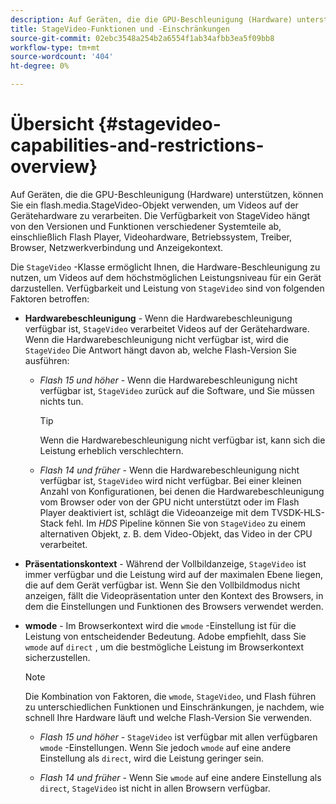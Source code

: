 ```yaml
---
description: Auf Geräten, die die GPU-Beschleunigung (Hardware) unterstützen, können Sie ein flash.media.StageVideo-Objekt verwenden, um Videos auf der Gerätehardware zu verarbeiten. Die Verfügbarkeit von StageVideo hängt von den Versionen und Funktionen verschiedener Systemteile ab, einschließlich Flash Player, Videohardware, Betriebssystem, Treiber, Browser, Netzwerkverbindung und Anzeigekontext.
title: StageVideo-Funktionen und -Einschränkungen
source-git-commit: 02ebc3548a254b2a6554f1ab34afbb3ea5f09bb8
workflow-type: tm+mt
source-wordcount: '404'
ht-degree: 0%

---
```


# Übersicht {#stagevideo-capabilities-and-restrictions-overview}

Auf Geräten, die die GPU-Beschleunigung (Hardware) unterstützen, können Sie ein flash.media.StageVideo-Objekt verwenden, um Videos auf der Gerätehardware zu verarbeiten. Die Verfügbarkeit von StageVideo hängt von den Versionen und Funktionen verschiedener Systemteile ab, einschließlich Flash Player, Videohardware, Betriebssystem, Treiber, Browser, Netzwerkverbindung und Anzeigekontext.

Die `StageVideo` -Klasse ermöglicht Ihnen, die Hardware-Beschleunigung zu nutzen, um Videos auf dem höchstmöglichen Leistungsniveau für ein Gerät darzustellen. Verfügbarkeit und Leistung von `StageVideo` sind von folgenden Faktoren betroffen:

* **Hardwarebeschleunigung** - Wenn die Hardwarebeschleunigung verfügbar ist, `StageVideo` verarbeitet Videos auf der Gerätehardware. Wenn die Hardwarebeschleunigung nicht verfügbar ist, wird die `StageVideo` Die Antwort hängt davon ab, welche Flash-Version Sie ausführen:

   * *Flash 15 und höher* - Wenn die Hardwarebeschleunigung nicht verfügbar ist, `StageVideo` zurück auf die Software, und Sie müssen nichts tun.

     >[!TIP]
     >
     >Wenn die Hardwarebeschleunigung nicht verfügbar ist, kann sich die Leistung erheblich verschlechtern.

   * *Flash 14 und früher* - Wenn die Hardwarebeschleunigung nicht verfügbar ist, `StageVideo` wird nicht verfügbar. Bei einer kleinen Anzahl von Konfigurationen, bei denen die Hardwarebeschleunigung vom Browser oder von der GPU nicht unterstützt oder im Flash Player deaktiviert ist, schlägt die Videoanzeige mit dem TVSDK-HLS-Stack fehl. Im *HDS* Pipeline können Sie von `StageVideo` zu einem alternativen Objekt, z. B. dem Video-Objekt, das Video in der CPU verarbeitet.

* **Präsentationskontext** - Während der Vollbildanzeige, `StageVideo` ist immer verfügbar und die Leistung wird auf der maximalen Ebene liegen, die auf dem Gerät verfügbar ist. Wenn Sie den Vollbildmodus nicht anzeigen, fällt die Videopräsentation unter den Kontext des Browsers, in dem die Einstellungen und Funktionen des Browsers verwendet werden.

* **wmode** - Im Browserkontext wird die `wmode` -Einstellung ist für die Leistung von entscheidender Bedeutung. Adobe empfiehlt, dass Sie `wmode` auf `direct` , um die bestmögliche Leistung im Browserkontext sicherzustellen.

  >[!NOTE]
  >
  >Die Kombination von Faktoren, die `wmode`, `StageVideo`, und Flash führen zu unterschiedlichen Funktionen und Einschränkungen, je nachdem, wie schnell Ihre Hardware läuft und welche Flash-Version Sie verwenden.

   * *Flash 15 und höher* - `StageVideo` ist verfügbar mit allen verfügbaren `wmode` -Einstellungen. Wenn Sie jedoch `wmode` auf eine andere Einstellung als `direct`, wird die Leistung geringer sein.

   * *Flash 14 und früher* - Wenn Sie `wmode` auf eine andere Einstellung als `direct`, `StageVideo` ist nicht in allen Browsern verfügbar.
